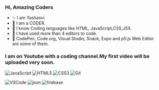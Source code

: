 

### Hi, Amazing Coders
- ✨ I am Yashasvi
- 🔭 I am a CODER.
- 👯 I know Coding languages like HTML, JavaScript,CSS,JSX.
- 🔸 I have used more than 4 editors to code.
- 🌈 CodePen, Code.org, Visual Studio, Snack, Expo and p5.js Web Editor are some of them.
 ### I am on Youtube with a coding channel.My first video will be uploaded very soon.
 
 ![JavaScript](https://user-images.githubusercontent.com/75117366/126998599-a963f69d-91b6-430c-8899-ece498f33a63.png)
 ![HTML5](https://user-images.githubusercontent.com/75117366/126998777-66be56f6-2509-4f6e-ae5d-a67394f5e994.png)
 ![CSS3](https://user-images.githubusercontent.com/75117366/126999970-e3631934-6e51-46cc-8ea5-56b445a7e007.png)
![Git](https://user-images.githubusercontent.com/75117366/127000042-6964a8bd-a396-4c45-a727-bc072dad57ca.png)

![VSCode](https://user-images.githubusercontent.com/75117366/127000106-bdfb7447-f282-4fbb-bd2a-892599e0e919.png)
![json](https://user-images.githubusercontent.com/75117366/127000172-241ae442-6c62-44b9-b277-16afadf3423f.png)
![firebase](https://user-images.githubusercontent.com/75117366/127000311-d0339fde-46e0-46d6-ace1-27590312d210.png)






